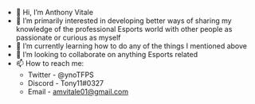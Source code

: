 - 👋 Hi, I’m Anthony Vitale
- 👀 I’m primarily interested in developing better ways of sharing my knowledge of the professional Esports world with other people as passionate or curious as myself
- 🌱 I’m currently learning how to do any of the things I mentioned above
- 💞️ I’m looking to collaborate on anything Esports related
- 📫 How to reach me:
  - Twitter - @ynoTFPS
  - Discord - Tony11#0327
  - Email - amvitale01@gmail.com

<!---
ynoT1009/ynoT1009 is a ✨ special ✨ repository because its `README.md` (this file) appears on your GitHub profile.
You can click the Preview link to take a look at your changes.
--->
